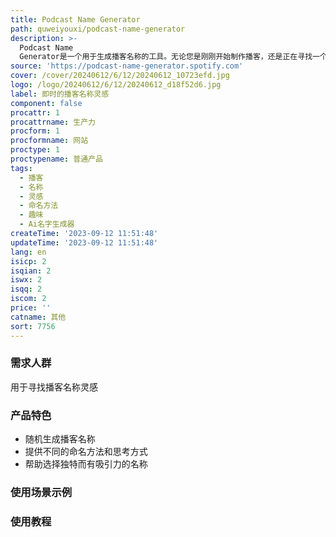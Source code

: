 ```yaml
---
title: Podcast Name Generator
path: quweiyouxi/podcast-name-generator
description: >-
  Podcast Name
  Generator是一个用于生成播客名称的工具。无论您是刚刚开始制作播客，还是正在寻找一个新的名称来重新定位您的节目，这个工具都可以帮助您找到灵感。它提供了不同的命名方法和思考方式，以帮助您选择一个独特而有吸引力的名称。只需点击按钮即可随机生成一个播客名称，并使用上述的命名方法来帮助您进一步思考和选择。
source: 'https://podcast-name-generator.spotify.com'
cover: /cover/20240612/6/12/20240612_10723efd.jpg
logo: /logo/20240612/6/12/20240612_d18f52d6.jpg
label: 即时的播客名称灵感
component: false
procattr: 1
procattrname: 生产力
procform: 1
procformname: 网站
proctype: 1
proctypename: 普通产品
tags:
  - 播客
  - 名称
  - 灵感
  - 命名方法
  - 趣味
  - Ai名字生成器
createTime: '2023-09-12 11:51:48'
updateTime: '2023-09-12 11:51:48'
lang: en
isicp: 2
isqian: 2
iswx: 2
isqq: 2
iscom: 2
price: ''
catname: 其他
sort: 7756
---
```




### 需求人群
用于寻找播客名称灵感

### 产品特色
- 随机生成播客名称
- 提供不同的命名方法和思考方式
- 帮助选择独特而有吸引力的名称

### 使用场景示例


### 使用教程


  
